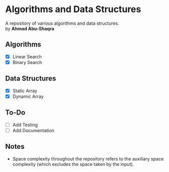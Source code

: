 # Algorithms and Data Structures
A repository of various algorithms and data structures.\
by **Ahmad Abu-Shaqra**

## Algorithms
- [x] Linear Search
- [x] Binary Search

## Data Structures
- [x] Static Array
- [x] Dynamic Array

## To-Do
- [ ] Add Testing
- [ ] Add Documentation

## Notes
- Space complexity throughout the repository refers to the auxiliary space complexity (which excludes the space taken by the input).
